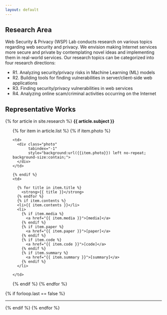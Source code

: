 ```yaml
---
layout: default
---
```



## Research Area
Web Security & Privacy (WSP) Lab  conducts research on various topics regarding web 
security and privacy. We envision making Internet services more secure and private
by contemplating novel ideas and implementing them in real-world services.
Our research topics can be categorized into four research directions:

- R1. Analyzing security/privacy risks in Machine Learning (ML) models
- R2. Building tools for finding vulnerabilities in server/client-side web applications
- R3. Finding security/privacy vulnerabilities in web services
- R4. Analyzing online scam/criminal activities  occurring on the Internet

## Representative Works
{% for article in site.research %}
  <strong> {{ article.subject }} </strong>
  <ul>
  <tr>
  {% for item in article.list %}
    {% if item.photo %} 
  
    <td>
      <div class="photo"
           tabindex="-1"
           style="background:url({{item.photo}}) left no-repeat; background-size:contain;"> 
      </div>
    </td>
    
    {% endif %}
    <td>
    
      {% for title in item.title %}
        <strong>{{ title }}</strong>
      {% endfor %}
      {% if item.contents %}
      <li>{{ item.contents }}</li>
      <li>
        {% if item.media %}
          <a href="{{ item.media }}">[media]</a>
        {% endif %}
        {% if item.paper %}
          <a href="{{ item.paper }}">[paper]</a>
        {% endif %}
        {% if item.code %}
          <a href="{{ item.code }}">[code]</a>
        {% endif %}
        {% if item.summary %}
          <a href="{{ item.summary }}">[summary]</a>
        {% endif %}
      </li>
    
    </td>
  </tr>
  {% endif %}
  {% endfor %}
  </ul>
{% if forloop.last == false %} <hr> {% endif %}
{% endfor %}      

<!--
<div class="posts">
  {% for post in site.posts %}
    <article class="post">
-->
<!--
      <h3><a href="{{ site.baseurl }}{{ post.url }}">{{ post.title }}</a></h3>
      <div class="entry">
        {{ post.excerpt }}
      </div>
-->
<!--
      <a href="{{ site.baseurl }}{{ post.url }}" class="read-more">Read More</a>
      -->
<!--
    </article>
  {% endfor %}
</div>
-->
